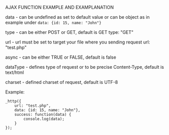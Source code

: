 AJAX FUNCTION EXAMPLE AND EXAMPLANATION


data - can be undefined as set to default value or can be object as in example under
	`data: {id: 15, name: "John"}`

type - can be either POST or GET, default is GET
	   type: "GET"

url - url must be set to target your file where you sending request
	  url: "test.php"

async - can be either TRUE or FALSE, default is false


dataType - defines type of request or to be precise Content-Type, default is text/html

charset - defined charset of request, default is UTF-8


Example:

	_http({
		url: "test.php",
		data: {id: 15, name: "John"},
		success: function(data) {
			console.log(data);
		}
	});
